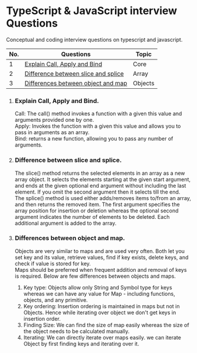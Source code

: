 # TypeScript & JavaScript interview Questions

Conceptual and coding interview questions on typescript and javascript.

| No. | Questions                                                                   | Topic   |
| --- | --------------------------------------------------------------------------- | ------- |
| 1   | [Explain Call, Apply and Bind](#explain-call-apply-and-bind)                | Core    |
| 2   | [Difference between slice and splice](#difference-between-slice-and-splice) | Array   |
| 3   | [Differences between object and map](#differences-between-object-and-map)   | Objects |

1. ### Explain Call, Apply and Bind.

   Call: The call() method invokes a function with a given this value and arguments provided one by one.\
   Apply: Invokes the function with a given this value and allows you to pass in arguments as an array.\
   Bind: returns a new function, allowing you to pass any number of arguments.

2. ### Difference between slice and splice.

   The slice() method returns the selected elements in an array as a new array object. It selects the elements starting at the given start argument, and ends at the given optional end argument without including the last element. If you omit the second argument then it selects till the end.\
   The splice() method is used either adds/removes items to/from an array, and then returns the removed item. The first argument specifies the array position for insertion or deletion whereas the optional second argument indicates the number of elements to be deleted. Each additional argument is added to the array.

3. ### Differences between object and map.
   Objects are very similar to maps and are used very often. Both let you set key and its value, retrieve values, find if key exists, delete keys, and check if value is stored for key.\
   Maps should be preferred when frequent addition and removal of keys is required.
   Below are few differences between objects and maps.
   1. Key type: Objects allow only String and Symbol type for keys whereas we can have any value for Map - including functions, objects, and any primitive.
   2. Key ordering: Insertion ordering is maintained in maps but not in Objects. Hence while iterating over object we don't get keys in insertion order.
   3. Finding Size: We can find the size of map easily whereas the size of the object needs to be calculated manually.
   4. Iterating: We can directly iterate over maps easily. we can iterate Object by first finding keys and iterating over it.
